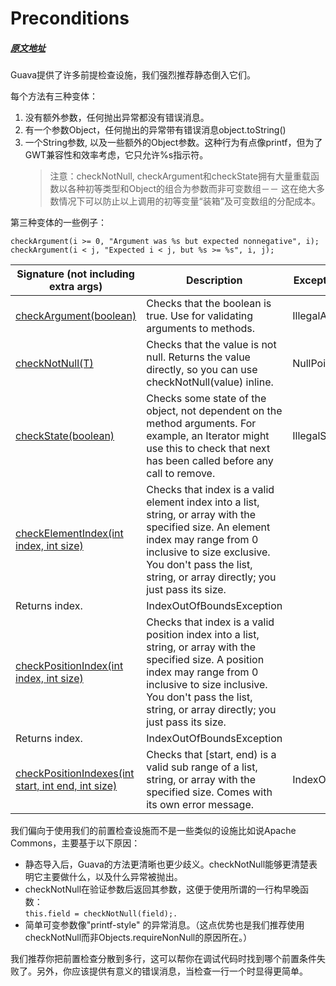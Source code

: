 # Preconditions
##### [原文地址](https://github.com/google/guava/wiki/PreconditionsExplained)

Guava提供了许多前提检查设施，我们强烈推荐静态倒入它们。

每个方法有三种变体：
1. 没有额外参数，任何抛出异常都没有错误消息。
2. 有一个参数Object，任何抛出的异常带有错误消息object.toString()
3. 一个String参数, 以及一些额外的Object参数。这种行为有点像printf，但为了GWT兼容性和效率考虑，它只允许%s指示符。
   > 注意：checkNotNull, checkArgument和checkState拥有大量重载函数以各种初等类型和Object的组合为参数而非可变数组－－
   这在绝大多数情况下可以防止以上调用的初等变量“装箱”及可变数组的分配成本。

第三种变体的一些例子：
```
checkArgument(i >= 0, "Argument was %s but expected nonnegative", i);
checkArgument(i < j, "Expected i < j, but %s >= %s", i, j);
```

**Signature (not including extra args)**|**Description**|**Exception thrown on failure**  
----------|---------------|---------------
[checkArgument(boolean)](http://google.github.io/guava/releases/snapshot/api/docs/com/google/common/base/Preconditions.html#checkArgument-boolean-)|Checks that the boolean is true. Use for validating arguments to methods.|IllegalArgumentException
[checkNotNull(T)](http://google.github.io/guava/releases/snapshot/api/docs/com/google/common/base/Preconditions.html#checkNotNull-T-)|Checks that the value is not null. Returns the value directly, so you can use checkNotNull(value) inline.|NullPointerException
[checkState(boolean)](http://google.github.io/guava/releases/snapshot/api/docs/com/google/common/base/Preconditions.html#checkState-boolean-)|Checks some state of the object, not dependent on the method arguments. For example, an Iterator might use this to check that next has been called before any call to remove.|IllegalStateException
[checkElementIndex(int index, int size)](http://google.github.io/guava/releases/snapshot/api/docs/com/google/common/base/Preconditions.html#checkElementIndex-int-int-)|Checks that index is a valid element index into a list, string, or array with the specified size. An element index may range from 0 inclusive to size exclusive. You don't pass the list, string, or array directly; you just pass its size.
Returns index.|IndexOutOfBoundsException
[checkPositionIndex(int index, int size)](http://google.github.io/guava/releases/snapshot/api/docs/com/google/common/base/Preconditions.html#checkPositionIndex-int-int-)|Checks that index is a valid position index into a list, string, or array with the specified size. A position index may range from 0 inclusive to size inclusive. You don't pass the list, string, or array directly; you just pass its size.
Returns index.|IndexOutOfBoundsException
[checkPositionIndexes(int start, int end, int size)](http://google.github.io/guava/releases/snapshot/api/docs/com/google/common/base/Preconditions.html#checkPositionIndexes-int-int-int-)|Checks that [start, end) is a valid sub range of a list, string, or array with the specified size. Comes with its own error message.|IndexOutOfBoundsException

我们偏向于使用我们的前置检查设施而不是一些类似的设施比如说Apache Commons，主要基于以下原因：
- 静态导入后，Guava的方法更清晰也更少歧义。checkNotNull能够更清楚表明它主要做什么，以及什么异常被抛出。
- checkNotNull在验证参数后返回其参数，这便于使用所谓的一行构早晚函数：  
  `this.field = checkNotNull(field);.`
- 简单可变参数像"printf-style" 的异常消息。（这点优势也是我们推荐使用checkNotNull而非Objects.requireNonNull的原因所在。）

我们推荐你把前置检查分散到多行，这可以帮你在调试代码时找到哪个前置条件失败了。另外，你应该提供有意义的错误消息，当检查一行一个时显得更简单。